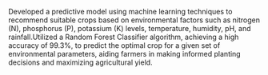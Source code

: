 Developed a predictive model using machine learning techniques to recommend suitable crops based on environmental factors such as nitrogen (N), phosphorus (P), potassium (K) levels, temperature, humidity, pH, and rainfall.Utilized a Random Forest Classifier algorithm, achieving a high accuracy of 99.3%, to predict the optimal crop for a given set of environmental parameters, aiding farmers in making informed planting decisions and maximizing agricultural yield.
